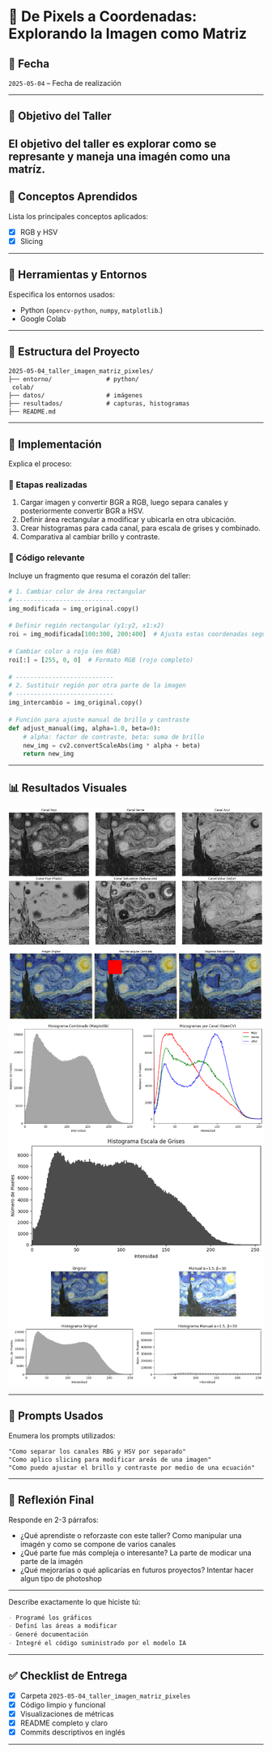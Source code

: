 # 🧪 De Pixels a Coordenadas: Explorando la Imagen como Matriz

## 📅 Fecha
`2025-05-04` – Fecha de realización

---

## 🎯 Objetivo del Taller
El objetivo del taller es explorar como se represante y maneja una imagén como una matríz.
---

## 🧠 Conceptos Aprendidos

Lista los principales conceptos aplicados:

- [x] RGB y HSV
- [x] Slicing

---

## 🔧 Herramientas y Entornos

Especifica los entornos usados:

- Python (`opencv-python`, `numpy`, `matplotlib`.)
- Google Colab

---

## 📁 Estructura del Proyecto

```
2025-05-04_taller_imagen_matriz_pixeles/
├── entorno/               # python/
 colab/
├── datos/                 # imágenes
├── resultados/            # capturas, histogramas
├── README.md
```

---

## 🧪 Implementación

Explica el proceso:

### 🔹 Etapas realizadas
1. Cargar imagen y convertir BGR a RGB, luego separa canales y posteriormente convertir BGR a HSV.
2. Definir área rectangular a modificar y ubicarla en otra ubicación.
3. Crear histogramas para cada canal, para escala de grises y combinado.
4. Comparativa al cambiar brillo y contraste.

### 🔹 Código relevante

Incluye un fragmento que resuma el corazón del taller:

```python
# 1. Cambiar color de área rectangular
# ---------------------------
img_modificada = img_original.copy()

# Definir región rectangular (y1:y2, x1:x2)
roi = img_modificada[100:300, 200:400]  # Ajusta estas coordenadas según tu imagen

# Cambiar color a rojo (en RGB)
roi[:] = [255, 0, 0]  # Formato RGB (rojo completo)

# ---------------------------
# 2. Sustituir región por otra parte de la imagen
# ---------------------------
img_intercambio = img_original.copy()

# Función para ajuste manual de brillo y contraste
def adjust_manual(img, alpha=1.0, beta=0):
    # alpha: factor de contraste, beta: suma de brillo
    new_img = cv2.convertScaleAbs(img * alpha + beta)
    return new_img

```

---

## 📊 Resultados Visuales
![alt text](image.png)
![alt text](image-1.png)
![alt text](image-2.png)
![alt text](image-3.png)


---

## 🧩 Prompts Usados

Enumera los prompts utilizados:

```text
"Como separar los canales RBG y HSV por separado"
"Como aplico slicing para modificar areás de una imagen"
"Como puedo ajustar el brillo y contraste por medio de una ecuación"
```


---

## 💬 Reflexión Final

Responde en 2-3 párrafos:

- ¿Qué aprendiste o reforzaste con este taller? Como manipular una imagén y como se compone de varios canales
- ¿Qué parte fue más compleja o interesante? La parte de modicar una parte de la imagén
- ¿Qué mejorarías o qué aplicarías en futuros proyectos? Intentar hacer algun tipo de photoshop

---


Describe exactamente lo que hiciste tú:

```markdown
- Programé los gráficos
- Definí las áreas a modificar
- Generé documentación
- Integré el código suministrado por el modelo IA
```

---

## ✅ Checklist de Entrega

- [x] Carpeta `2025-05-04_taller_imagen_matriz_pixeles`
- [x] Código limpio y funcional
- [x] Visualizaciones de métricas 
- [x] README completo y claro
- [x] Commits descriptivos en inglés

---